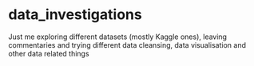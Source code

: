 # data_investigations
Just me exploring different datasets (mostly Kaggle ones), leaving commentaries and trying different data cleansing, data visualisation and other data related things

